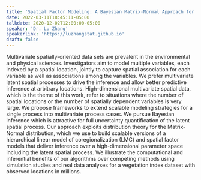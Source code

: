 ```yaml
---
title: 'Spatial Factor Modeling: A Bayesian Matrix-Normal Approach for Misaligned Data'
date: 2022-03-11T18:45:11-05:00
talkdate: 2020-12-02T12:00:00-05:00
speaker: 'Dr. Lu Zhang'
speakerlink: 'https://luzhangstat.github.io'
draft: false
---
```


Multivariate spatially-oriented data sets are prevalent in the environmental and physical sciences. Investigators aim to model multiple variables, each indexed by a spatial location, jointly to capture spatial association for each variable as well as associations among the variables. We prefer multivariate latent spatial processes to drive the inference and allow better predictive inference at arbitrary locations. High-dimensional multivariate spatial data, which is the theme of this work, refer to situations where the number of spatial locations or the number of spatially dependent variables is very large. We propose frameworks to extend scalable modeling strategies for a single process into multivariate process cases. We pursue Bayesian inference which is attractive for full uncertainty quantification of the latent spatial process. Our approach exploits distribution theory for the Matrix-Normal distribution, which we use to build scalable versions of a hierarchical linear model of coregionalization (LMC) and spatial factor models that deliver inference over a high-dimensional parameter space including the latent spatial process. We illustrate the computational and inferential benefits of our algorithms over competing methods using simulation studies and real data analyses for a vegetation index dataset with observed locations in millions.
